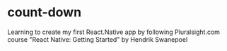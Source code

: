 # count-down
Learning to create my first React.Native app by following Pluralsight.com course "React Native: Getting Started"
by Hendrik Swanepoel

